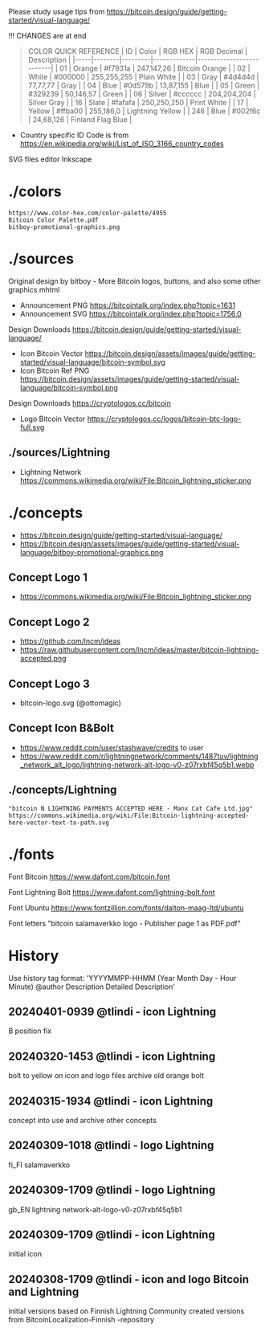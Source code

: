 Please study usage tips from https://bitcoin.design/guide/getting-started/visual-language/

!!! CHANGES are at end

> COLOR QUICK REFERENCE
>| ID  | Color  | RGB HEX | RGB Decimal | Description              |
>|-----|--------|---------|-------------|--------------------------|
>|  01 | Orange | #f7931a |  247,147,26 |           Bitcoin Orange |
>|  02 |  White | #000000 | 255,255,255 |              Plain White |
>|  03 |   Gray | #4d4d4d |    77,77,77 |                     Gray |
>|  04 |   Blue | #0d579b |   13,87,155 |                     Blue |
>|  05 |  Green | #329239 |   50,146,57 |                    Green |
>|  06 | Silver | #cccccc | 204,204,204 |              Silver Gray |
>|  16 |  Slate | #fafafa | 250,250,250 |              Print White |
>|  17 | Yellow | #ffba00 |   255,186,0 |         Lightning Yellow |
>| 246 |   Blue | #002f6c |   24,68,126 |        Finland Flag Blue |
* Country specific ID Code is from https://en.wikipedia.org/wiki/List_of_ISO_3166_country_codes

SVG files editor      Inkscape

# ./colors              
    https://www.color-hex.com/color-palette/4955
    Bitcoin Color Palette.pdf
    bitboy-promotional-graphics.png
# ./sources
Original design       by bitboy - More Bitcoin logos, buttons, and also some other graphics.mhtml
* Announcement PNG     https://bitcointalk.org/index.php?topic=1631
* Announcement SVG     https://bitcointalk.org/index.php?topic=1756.0

Design Downloads      https://bitcoin.design/guide/getting-started/visual-language/
* Icon Bitcoin Vector  https://bitcoin.design/assets/images/guide/getting-started/visual-language/bitcoin-symbol.svg
* Icon Bitcoin Ref PNG https://bitcoin.design/assets/images/guide/getting-started/visual-language/bitcoin-symbol.png

Design Downloads      https://cryptologos.cc/bitcoin
* Logo Bitcoin Vector  https://cryptologos.cc/logos/bitcoin-btc-logo-full.svg

## ./sources/Lightning
* Lightning Network    https://commons.wikimedia.org/wiki/File:Bitcoin_lightning_sticker.png
# ./concepts
* https://bitcoin.design/guide/getting-started/visual-language/
* https://bitcoin.design/assets/images/guide/getting-started/visual-language/bitboy-promotional-graphics.png

## Concept Logo 1        
* https://commons.wikimedia.org/wiki/File:Bitcoin_lightning_sticker.png
  
## Concept Logo 2
* https://github.com/lncm/ideas
* https://raw.githubusercontent.com/lncm/ideas/master/bitcoin-lightning-accepted.png
  
## Concept Logo 3
* bitcoin-logo.svg (@ottomagic)
  
## Concept Icon B&Bolt
* https://www.reddit.com/user/stashwave/credits to user 
* https://www.reddit.com/r/lightningnetwork/comments/1487tuv/lightning_network_alt_logo/lightning-network-alt-logo-v0-z07rxbf45q5b1.webp
## ./concepts/Lightning  
    "bitcoin N LIGHTNING PAYMENTS ACCEPTED HERE - Manx Cat Cafe Ltd.jpg"
    https://commons.wikimedia.org/wiki/File:Bitcoin-lightning-accepted-here-vector-text-to-path.svg
# ./fonts
Font Bitcoin          https://www.dafont.com/bitcoin.font

Font Lightning Bolt   https://www.dafont.com/lightning-bolt.font

Font Ubuntu           https://www.fontzillion.com/fonts/dalton-maag-ltd/ubuntu

Font letters          "bitcoin salamaverkko logo - Publisher page 1 as PDF.pdf"
# History
Use history tag format:
'YYYYMMPP-HHMM (Year Month Day - Hour Minute) @author Description
Detailed Description'

## 20240401-0939 @tlindi - icon Lightning
B position fix
## 20240320-1453 @tlindi - icon Lightning
bolt to yellow on icon and logo files
archive old orange bolt
## 20240315-1934 @tlindi - icon Lightning
concept into use and archive other concepts
## 20240309-1018 @tlindi - logo Lightning 
fi_FI salamaverkko
## 20240309-1709 @tlindi - logo Lightning
gb_EN lightning network-alt-logo-v0-z07rxbf45q5b1
## 20240309-1709 @tlindi - icon Lightning
initial icon
## 20240308-1709 @tlindi - icon and logo Bitcoin and Lightning 
initial versions based on Finnish Lightning Community created versions from BitcoinLocalization-Finnish -repository

